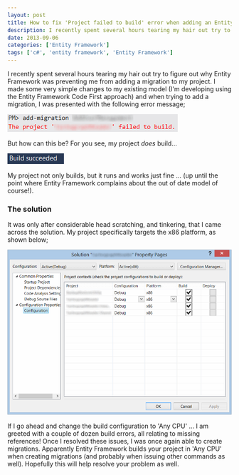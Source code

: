 ```yaml
---
layout: post
title: How to fix 'Project failed to build' error when adding an Entity Framework migration (add-migration)
description: I recently spent several hours tearing my hair out try to figure out why Entity Framework was preventing me from adding a migration to my project.
date: 2013-09-06
categories: ['Entity Framework']
tags: ['c#', 'entity framework', 'Entity Framework']
---
```


I recently spent several hours tearing my hair out try to figure out why Entity Framework was preventing me from adding a migration to my project. I made some very simple changes to my existing model (I'm developing using the Entity Framework Code First approach) and when trying to add a migration, I was presented with the following error message;

![Project Failed To Build](projectfailedtobuild1.png)

But how can this be? For you see, my project _does_ build...

![Build Succeeded](buildsucceeded1.png)

My project not only builds, but it runs and works just fine ... (up until the point where Entity Framework complains about the out of date model of course!).

### The solution

It was only after considerable head scratching, and tinkering, that I came across the solution. My project specifically targets the x86 platform, as shown below;

![Configuration Options](configurationoptions1.png)

If I go ahead and change the build configuration to 'Any CPU' ... I am greeted with a couple of dozen build errors, all relating to missing references! Once I resolved these issues, I was once again able to create migrations. Apparently Entity Framework builds your project in 'Any CPU' when creating migrations (and probably when issuing other commands as well). Hopefully this will help resolve your problem as well.

